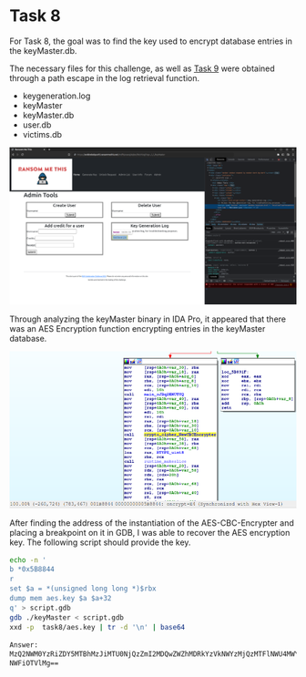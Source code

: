 
# Task 8

For Task 8, the goal was to find the key used to encrypt database entries in the keyMaster.db.

The necessary files for this challenge, as well as [Task 9](/task9/)  were obtained through a path escape in the log retrieval function.

- keygeneration.log
- keyMaster
- keyMaster.db
- user.db
- victims.db

![pathescape.png](/images/pathescape.png)

Through analyzing the keyMaster binary in IDA Pro, it appeared that there was an AES Encryption function encrypting entries in the keyMaster database.

![CBCEncrypter.png](/images/CBCEncrypter.png)

After finding the address of the instantiation of the AES-CBC-Encrypter and placing a breakpoint on it in GDB, I was able to recover the AES encryption key. The following script should provide the key.

```bash
echo -n '
b *0x5B8844
r
set $a = *(unsigned long long *)$rbx
dump mem aes.key $a $a+32
q' > script.gdb
gdb ./keyMaster < script.gdb
xxd -p  task8/aes.key | tr -d '\n' | base64
```

```
Answer: MzQ2NWM0YzRiZDY5MTBhMzJiMTU0NjQzZmI2MDQwZWZhMDRkYzVkNWYzMjQzMTFlNWU4MWY0YTgx
NWFiOTVlMg==
```

